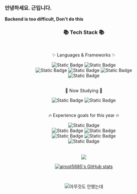 ### 안녕하세요. 근입니다.
**Backend is too difficult, Don't do this**

<div align=center>
	<h3>📚 Tech Stack 📚</h3>
	<br>
	<p>✨ Languages & Frameworks ✨</p>
</div>
<div align="center">
	<img alt="Static Badge" src="https://img.shields.io/badge/Java-%23E60000?logo=condaforge&logoColor=white&color=%23E60000">
	<img alt="Static Badge" src="https://img.shields.io/badge/JavaScript-%23F7DF1E?logo=javascript&logoColor=white&color=%23F7DF1E">
	<br>
    	<img alt="Static Badge" src="https://img.shields.io/badge/C%2B%2B-white?logo=c%2B%2B&logoColor=white&color=%2300599C">
	<img alt="Static Badge" src="https://img.shields.io/badge/Kotlin-white?logo=kotlin&logoColor=white&color=%237F52FF">
	<img alt="Static Badge" src="https://img.shields.io/badge/Django-white?logo=django&logoColor=white&color=%23092E20">
	<br>
    	<img alt="Static Badge" src="https://img.shields.io/badge/Node.js-%23339933?logo=node.js&logoColor=white&color=%23339933">
</div>
<!-- <br>
<div align=center>
	<p>🛠 Tools 🛠</p>
</div>
<div align=center>
	<img src="https://img.shields.io/badge/Visual%20Studio%20Code-007ACC?style=flat&logo=VisualStudioCode&logoColor=white" />
    <img alt="Static Badge" src="https://img.shields.io/badge/IntelliJ%20IDEA-white?logo=intellijidea&logoColor=white&color=black">
	<br>
    <img alt="Static Badge" src="https://img.shields.io/badge/Android%20Studio-%233DDC84?logo=androidstudio&logoColor=white&color=%233DDC84">
    <img src="https://img.shields.io/badge/GitHub-181717?style=flat&logo=GitHub&logoColor=white" />
</div> -->
<br>
<div align=center>
	<p>📖 Now Studying 📖</p>
</div>
<div align="center">
    <img alt="Static Badge" src="https://img.shields.io/badge/Spring-%236DB33F?logo=spring&logoColor=white&color=%236DB33F">
    <img alt="Static Badge" src="https://img.shields.io/badge/SpringBoot-%236DB33F?logo=springboot&logoColor=white&color=%236DB33F">
</div>
<br>
<div align=center>
	<p>🔥 Experience goals for this year 🔥</p>
</div>
<div align="center">
    <img alt="Static Badge" src="https://img.shields.io/badge/SpringSecurity-%236DB33F?logo=springsecurity&logoColor=white&color=%236DB33F">
    <br>
    <img alt="Static Badge" src="https://img.shields.io/badge/MongoDB-%236DB33F?logo=mongodb&logoColor=white&color=%2347A248">
    <img alt="Static Badge" src="https://img.shields.io/badge/Cassandra-%236DB33F?logo=apachecassandra&logoColor=white&color=%231287B1">
    <br>
    <img alt="Static Badge" src="https://img.shields.io/badge/Kafka-white?logo=apachekafka&logoColor=white&color=%23231F20">
    <img alt="Static Badge" src="https://img.shields.io/badge/RabbitMQ-white?logo=rabbitmq&logoColor=white&color=%23FF6600">
    <br>
    <img alt="Static Badge" src="https://img.shields.io/badge/Kubernetes-white?logo=kubernetes&logoColor=white&color=%23326CE5">
</div>
<br>

<div align=center>
	<br>

 <img src="https://github-readme-stats.vercel.app/api/top-langs/?username=ajroot5685&layout=compact">  
 
[![ajroot5685's GitHub stats](https://github-readme-stats.vercel.app/api?username=ajroot5685)](https://github.com/ajroot5685/github-readme-stats)

<br>

![아무것도 안했는데](https://github.com/ajroot5685/ajroot5685/assets/55906796/0ca035b4-76c5-4730-92e8-439b1c03e57e)

